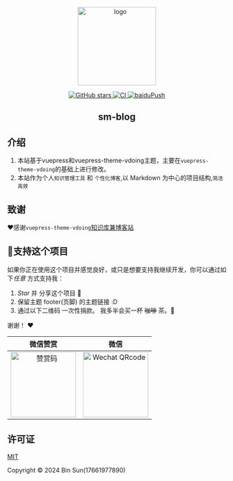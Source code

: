 <p align="center">
  <a href="https://blog.ameilin.com/" target="_blank" rel="noopener noreferrer">
  <img width="180" src="https://cdn.jsdelivr.net/gh/17661977890/picgo-file/sm10.jpg" alt="logo">
  </a>
</p>

<p align="center"> 
  <a href="https://github.com/17661977890/sm-blog/stargazers">
    <img src="https://img.shields.io/github/stars/17661977890/sm-blog?logo=ReverbNation&logoColor=rgba(255,255,255,.6)" alt="GitHub stars">
  </a>
  <a href="https://github.com/17661977890/sm-blog/actions?query=workflow%3ACI">
    <img src="https://github.com/17661977890/sm-blog/workflows/CI/badge.svg" alt="CI">
  </a>
  
  <a href="https://github.com/17661977890/sm-blog/actions?query=workflow%3AbaiduPush">
    <img src="https://github.com/17661977890/sm-blog/workflows/baiduPush/badge.svg" alt="baiduPush">
  </a>
</p>

<h2 align="center">sm-blog</h2>

## 介绍
1. 本站基于vuepress和vuepress-theme-vdoing主题，主要在`vuepress-theme-vdoing`的基础上进行修改。
2. 本站作为个人`知识管理工具` 和 `个性化博客`,以 Markdown 为中心的项目结构,`简洁高效`

## 致谢
:heart:感谢`vuepress-theme-vdoing`[知识库兼博客站](https://xugaoyi.com/)


## :sparkling_heart:支持这个项目

如果你正在使用这个项目并感觉良好，或只是想要支持我继续开发，你可以通过如下*任意* 方式支持我：

1. *Star* 并 分享这个项目 :rocket:
2. 保留主题 footer(页脚) 的主题链接 :D
3. 通过以下二维码 一次性捐款。 我多半会买一杯 ~~咖啡~~ 茶。:tea:

谢谢！ :heart:

| 微信赞赏 | 微信 |
| :---: | :---: |
| <img src="https://cdn.jsdelivr.net/gh/17661977890/picgo-file/admire.jpg" alt="赞赏码" width=150> | <img src="https://cdn.jsdelivr.net/gh/17661977890/picgo-file/pay.jpg" alt="Wechat QRcode" width=150>|


## 许可证
[MIT](https://github.com/17661977890/sm-blog/blob/master/LICENSE)

Copyright © 2024 Bin Sun(17661977890)
